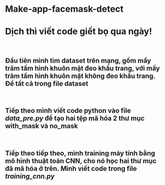 # Make-app-facemask-detect

<h1>Dịch thì viết code giết bọ qua ngày!</h1><br>
<h2>Đầu tiên mình tìm dataset trên mạng, gồm mấy trăm tấm hình khuôn mặt đeo khẩu trang, với mấy trăm tấm hình khuôn mặt không đeo khẩu trang. Để tất cả trong file dataset</h2><br>
<h2>Tiếp theo mình viết code python vào file <b><i>data_pre.py</i></b> để tạo hai tệp mã hóa 2 thư mục with_mask và no_mask</h2><br>
<h2>Tiếp theo tiếp theo, mình training máy tính bằng mô hình thuật toán CNN, cho nó học hai thư mục đã mã hóa ở trên. Mình viết code trong file <b><i>training_cnn.py</i></b></h2>
